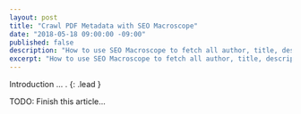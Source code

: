 ```yaml
---
layout: post
title: "Crawl PDF Metadata with SEO Macroscope"
date: "2018-05-18 09:00:00 -09:00"
published: false
description: "How to use SEO Macroscope to fetch all author, title, description, and keyword information from the PDFs on your website."
excerpt: "How to use SEO Macroscope to fetch all author, title, description, and keyword information from the PDFs on your website."
---
```


Introduction ... .
{: .lead }

TODO: Finish this article...
